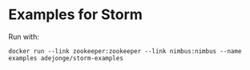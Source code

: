 # Examples for Storm

Run with:

```
docker run --link zookeeper:zookeeper --link nimbus:nimbus --name examples adejonge/storm-examples
```
